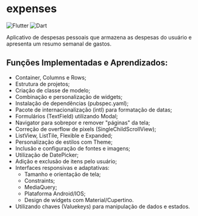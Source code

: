# expenses
![Flutter](https://img.shields.io/badge/Framework-Flutter-3cc6fd?logo=flutter)
![Dart](https://img.shields.io/badge/Language-Dart-0c458b?logo=dart)

Aplicativo de despesas pessoais que armazena as despesas do usuário e apresenta um resumo semanal de gastos.

## Funções Implementadas e Aprendizados:

- Container, Columns e Rows;
- Estrutura de projetos;
- Criação de classe de modelo;
- Combinação e personalização de widgets;
- Instalação de dependências (pubspec.yaml);
- Pacote de internacionalização (intl) para formatação de datas;
- Formulários (TextField) utilizando Modal;
- Navigator para sobrepor e remover "páginas" da tela;
- Correção de overflow de pixels (SingleChildScrollView);
- ListView, ListTile, Flexible e Expanded;
- Personalização de estilos com Theme;
- Inclusão e configuração de fontes e imagens;
- Utilização de DatePicker;
- Adição e exclusão de itens pelo usuário;
- Interfaces responsivas e adaptativas:
  - Tamanho e orientação de tela;
  - Constraints;
  - MediaQuery;
  - Plataforma Android/IOS;
  - Design de widgets com Material/Cupertino.
- Utilizando chaves (Valuekeys) para manipulação de dados e estados.
